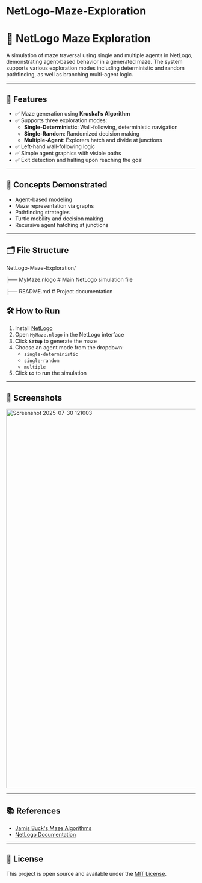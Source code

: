 # NetLogo-Maze-Exploration

# 🧭 NetLogo Maze Exploration

A simulation of maze traversal using single and multiple agents in NetLogo, demonstrating agent-based behavior in a generated maze. The system supports various exploration modes including deterministic and random pathfinding, as well as branching multi-agent logic.

---

## 🚀 Features

- ✅ Maze generation using **Kruskal’s Algorithm**
- ✅ Supports three exploration modes:
  - **Single-Deterministic**: Wall-following, deterministic navigation
  - **Single-Random**: Randomized decision making
  - **Multiple-Agent**: Explorers hatch and divide at junctions
- ✅ Left-hand wall-following logic
- ✅ Simple agent graphics with visible paths
- ✅ Exit detection and halting upon reaching the goal

---

## 🧠 Concepts Demonstrated

- Agent-based modeling  
- Maze representation via graphs  
- Pathfinding strategies  
- Turtle mobility and decision making  
- Recursive agent hatching at junctions  

---

## 🗂️ File Structure


NetLogo-Maze-Exploration/

├── MyMaze.nlogo             # Main NetLogo simulation file

├── README.md                # Project documentation

## 🛠️ How to Run

1. Install [NetLogo](https://ccl.northwestern.edu/netlogo/)
2. Open `MyMaze.nlogo` in the NetLogo interface
3. Click **`Setup`** to generate the maze
4. Choose an agent mode from the dropdown:
   - `single-deterministic`
   - `single-random`
   - `multiple`
5. Click **`Go`** to run the simulation

---

## 📸 Screenshots

<img width="1299" height="1008" alt="Screenshot 2025-07-30 121003" src="https://github.com/user-attachments/assets/eba36e6d-2f9c-4cd5-b2d2-bfa6ba1db7e6" />

---

## 📚 References

- [Jamis Buck's Maze Algorithms](https://weblog.jamisbuck.org/)
- [NetLogo Documentation](https://ccl.northwestern.edu/netlogo/docs/)

---

## 📖 License

This project is open source and available under the [MIT License](LICENSE).
```bash
